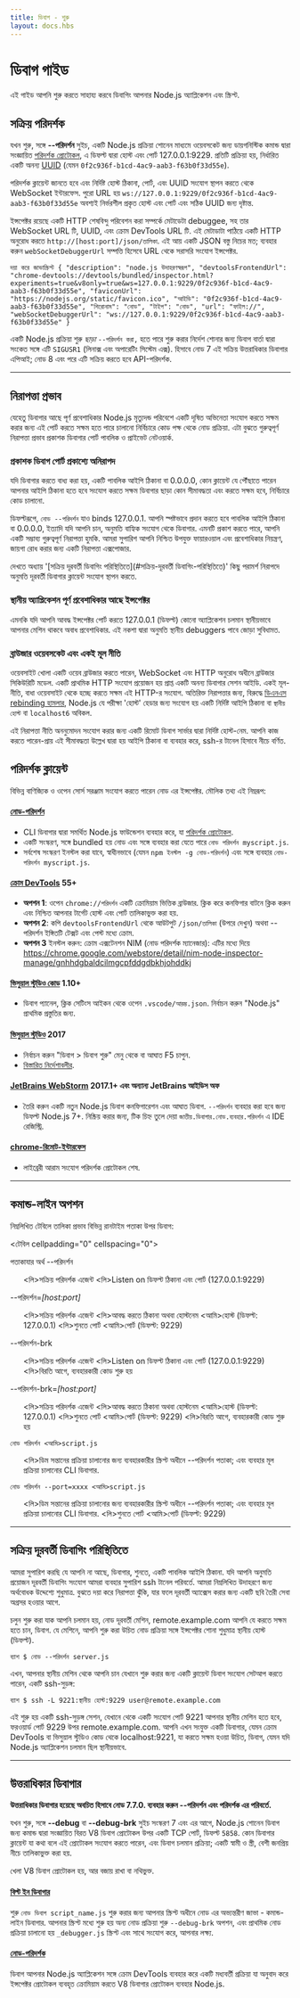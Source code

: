 ```yaml
---
title: ডিবাগ - শুরু
layout: docs.hbs
---
```


# ডিবাগ গাইড

এই গাইড আপনি শুরু করতে সাহায্য করবে ডিবাগিং আপনার Node.js অ্যাপ্লিকেশন এবং স্ক্রিপ্ট.

## সক্রিয় পরিদর্শক

যখন শুরু, সঙ্গে **--পরিদর্শন** সুইচ, একটি Node.js প্রক্রিয়া শোনেন মাধ্যমে ওয়েবসকেট
জন্য ডায়গনিস্টিক কমান্ড দ্বারা সংজ্ঞায়িত [পরিদর্শক প্রোটোকল][],
এ ডিফল্ট দ্বারা হোস্ট এবং পোর্ট 127.0.0.1:9229. প্রতিটি প্রক্রিয়া হয়, নির্ধারিত একটি
অনন্য [UUID][] (যেমন `0f2c936f-b1cd-4ac9-aab3-f63b0f33d55e`).

পরিদর্শক ক্লায়েন্ট জানতে হবে এবং নির্দিষ্ট হোস্ট ঠিকানা, পোর্ট, এবং UUID সংযোগ স্থাপন করতে
থেকে WebSocket ইন্টারফেস. পুরো URL হয়
`ws://127.0.0.1:9229/0f2c936f-b1cd-4ac9-aab3-f63b0f33d55e` অবশ্যই নির্ভরশীল
প্রকৃত হোস্ট এবং পোর্ট এবং সঠিক UUID জন্য দৃষ্টান্ত.

ইন্সপেক্টর রয়েছে একটি HTTP শেষবিন্দু পরিবেশন করা সম্পর্কে মেটাডেটা debuggee,
সহ তার WebSocket URL টি, UUID, এবং ক্রোম DevTools URL টি. এই মেটাডাটা
পাঠিয়ে একটি HTTP অনুরোধ করতে `http://[host:port]/json/তালিকা`. এই আয় একটি
JSON বস্তু নিচের মত; ব্যবহার করুন `webSocketDebuggerUrl` সম্পত্তি হিসেবে
URL থেকে সরাসরি সংযোগ ইন্সপেক্টর.

<!-- eslint-তে -->
``দয়া করে জাভাস্ক্রিপ্ট
{
"description": "node.js উদাহরণস্বরূপ",
 "devtoolsFrontendUrl": "chrome-devtools://devtools/bundled/inspector.html?experiments=true&v8only=true&ws=127.0.0.1:9229/0f2c936f-b1cd-4ac9-aab3-f63b0f33d55e",
"faviconUrl": "https://nodejs.org/static/favicon.ico",
"আইডি": "0f2c936f-b1cd-4ac9-aab3-f63b0f33d55e",
"শিরোনাম": "নোড",
"টাইপ": "নোড",
"url": "ফাইল://",
"webSocketDebuggerUrl": "ws://127.0.0.1:9229/0f2c936f-b1cd-4ac9-aab3-f63b0f33d55e"
}
``

একটি Node.js প্রক্রিয়া শুরু *ছাড়া* `--পরিদর্শন করা,` হতে পারে শুরু করার নির্দেশ
শোনার জন্য ডিবাগ বার্তা দ্বারা সংকেত সঙ্গে এটি `SIGUSR1` (লিনাক্স এবং
অপারেটিং সিস্টেম এক্স). হিসাবে নোড 7 এই সক্রিয় উত্তরাধিকার ডিবাগার এপিআই; নোড 8 এবং পরে
এটি সক্রিয় করতে হবে API-পরিদর্শক.

---
## নিরাপত্তা প্রভাব

যেহেতু ডিবাগার আছে পূর্ণ প্রবেশাধিকার Node.js মৃত্যুদন্ড পরিবেশে একটি
দূষিত অভিনেতা সংযোগ করতে সক্ষম করার জন্য এই পোর্ট করতে সক্ষম হতে পারে চালানো নির্বিচারে
কোড পক্ষ থেকে নোড প্রক্রিয়া. এটা বুঝতে গুরুত্বপূর্ণ নিরাপত্তা
প্রভাব প্রকাশক ডিবাগার পোর্ট পাবলিক ও প্রাইভেট নেটওয়ার্ক.

### প্রকাশক ডিবাগ পোর্ট প্রকাশ্যে অনিরাপদ

যদি ডিবাগার করতে বাধ্য করা হয়, একটি পাবলিক আইপি ঠিকানা বা 0.0.0.0, কোন ক্লায়েন্ট যে
পৌঁছাতে পারেন আপনার আইপি ঠিকানা হতে হবে সংযোগ করতে সক্ষম ডিবাগার ছাড়া কোন
সীমাবদ্ধতা এবং করতে সক্ষম হবে, নির্বিচারে কোড চালানো.

ডিফল্টরূপে, `নোড --পরিদর্শন` যাও binds 127.0.0.1. আপনি স্পষ্টভাবে প্রদান করতে হবে
পাবলিক আইপি ঠিকানা বা 0.0.0.0, ইত্যাদি যদি আপনি চান, অনুমতি বাহ্যিক সংযোগ
থেকে ডিবাগার. এমনটি প্রকাশ করতে পারে, আপনি একটি সম্ভাব্য গুরুত্বপূর্ণ নিরাপত্তা
হুমকি. আমরা সুপারিশ আপনি নিশ্চিত উপযুক্ত ফায়ারওয়াল এবং প্রবেশাধিকার নিয়ন্ত্রণ, জায়গা
রোধ করার জন্য একটি নিরাপত্তা এক্সপোজার.

দেখতে অধ্যায় '[সক্রিয় দূরবর্তী ডিবাগিং পরিস্থিতিতে](#সক্রিয়-দূরবর্তী ডিবাগিং-পরিস্থিতিতে)' কিছু পরামর্শ
নিরাপদে অনুমতি দূরবর্তী ডিবাগার ক্লায়েন্ট সংযোগ স্থাপন করতে.

### স্থানীয় অ্যাপ্লিকেশন পূর্ণ প্রবেশাধিকার আছে ইন্সপেক্টর

এমনকি যদি আপনি আবদ্ধ ইন্সপেক্টর পোর্ট করতে 127.0.0.1 (ডিফল্ট) কোনো অ্যাপ্লিকেশন
চলমান স্থানীয়ভাবে আপনার মেশিন থাকবে অবাধ প্রবেশাধিকার. এই নকশা দ্বারা
অনুমতি স্থানীয় debuggers পাবে জোড়া সুবিধামত.

### ব্রাউজার ওয়েবসকেট এবং একই মূল নীতি

ওয়েবসাইট খোলা একটি ওয়েব ব্রাউজার করতে পারেন, WebSocket এবং HTTP অনুরোধ অধীনে
ব্রাউজার সিকিউরিটি মডেল. একটি প্রাথমিক HTTP সংযোগ প্রয়োজন হয় প্রাপ্ত একটি
অনন্য ডিবাগার সেশন আইডি. একই মূল-নীতি, বাধা ওয়েবসাইট থেকে হচ্ছে
করতে সক্ষম এই HTTP-র সংযোগ. অতিরিক্ত নিরাপত্তার জন্য, বিরুদ্ধে
[ডিএনএস rebinding হামলার](https://en.wikipedia.org/wiki/DNS_rebinding), Node.js
যে পরীক্ষা 'হোস্ট' হেডার জন্য সংযোগ হয়
একটি নির্দিষ্ট আইপি ঠিকানা বা `স্থানীয় হোস্ট` বা `localhost6` অবিকল.

এই নিরাপত্তা নীতি অননুমোদন সংযোগ করার জন্য একটি রিমোট ডিবাগ সার্ভার দ্বারা
নির্দিষ্ট হোস্ট-নেম. আপনি কাজ করতে পারেন-প্রায় এই সীমাবদ্ধতা উল্লেখ দ্বারা
হয় আইপি ঠিকানা বা ব্যবহার করে, ssh-র টানেল হিসাবে নীচে বর্ণিত.

## পরিদর্শক ক্লায়েন্ট

বিভিন্ন বাণিজ্যিক ও ওপেন সোর্স সরঞ্জাম সংযোগ করতে পারেন নোড এর ইন্সপেক্টর. মৌলিক
তথ্য এই নিম্নরূপ:

#### [নোড-পরিদর্শন](https://github.com/nodejs/node-inspect)

* CLI ডিবাগার দ্বারা সমর্থিত Node.js ফাউন্ডেশন ব্যবহার করে, যা [পরিদর্শক প্রোটোকল][].
* একটি সংস্করণ, সঙ্গে bundled হয় নোড এবং সঙ্গে ব্যবহার করা যেতে পারে `নোড পরিদর্শন myscript.js`.
* সর্বশেষ সংস্করণ ইনস্টল করা যাবে, স্বাধীনভাবে (যেমন `npm ইনস্টল -g নোড-পরিদর্শন`)
এবং সঙ্গে ব্যবহার `নোড-পরিদর্শন myscript.js`.

#### [ক্রোম DevTools](https://github.com/ChromeDevTools/devtools-frontend) 55+

* **অপশন 1**: ওপেন `chrome://পরিদর্শন` একটি ক্রোমিয়াম ভিত্তিক
ব্রাউজার. ক্লিক করে কনফিগার বাটনে ক্লিক করুন এবং নিশ্চিত আপনার টার্গেট হোস্ট এবং পোর্ট
তালিকাভুক্ত করা হয়.
* **অপশন 2**: কপি `devtoolsFrontendUrl` থেকে আউটপুট `/json/তালিকা`
(উপরে দেখুন) অথবা --পরিদর্শন ইঙ্গিতটি টেক্সট এবং পেস্ট মধ্যে ক্রোম.
* **অপশন 3** ইনস্টল করুন: ক্রোম এক্সটেনশন NIM (নোড পরিদর্শক ম্যানেজার): 
এটির মধ্যে দিয়ে https://chrome.google.com/webstore/detail/nim-node-inspector-manage/gnhhdgbaldcilmgcpfddgdbkhjohddkj

#### [ভিসুয়াল স্টুডিও কোড](https://github.com/microsoft/vscode) 1.10+

* ডিবাগ প্যানেল, ক্লিক সেটিংস আইকন থেকে ওপেন `.vscode/আরম্ভ.json`.
নির্বাচন করুন "Node.js" প্রাথমিক প্রস্তুতির জন্য.

#### [ভিসুয়াল স্টুডিও](https://github.com/Microsoft/nodejstools) 2017

* নির্বাচন করুন "ডিবাগ > ডিবাগ শুরু" মেনু থেকে বা আঘাত F5 চাপুন.
* [বিস্তারিত নির্দেশাবলীর](https://github.com/Microsoft/nodejstools/wiki/Debugging).

#### [JetBrains WebStorm](https://www.jetbrains.com/webstorm/) 2017.1+ এবং অন্যান্য JetBrains আইডিস অফ

* তৈরি করুন একটি নতুন Node.js ডিবাগ কনফিগারেশন এবং আঘাত ডিবাগ. `--পরিদর্শন` ব্যবহার করা হবে
 জন্য ডিফল্ট Node.js 7+. নিষ্ক্রিয় করার জন্য, টিক চিহ্ন তুলে দেয়া `জাতীয়.ডিবাগার.নোড.ব্যবহার.পরিদর্শন` 
এ IDE রেজিস্ট্রি.

#### [chrome-রিমোট-ইন্টারফেস](https://github.com/cyrus-and/chrome-remote-interface)

* লাইব্রেরী আরাম সংযোগ পরিদর্শক প্রোটোকল শেষ.

---

## কমান্ড-লাইন অপশন

নিম্নলিখিত টেবিলে তালিকা প্রভাব বিভিন্ন রানটাইম পতাকা উপর ডিবাগ:

<টেবিল cellpadding="0" cellspacing="0">
<tr><th>পতাকা</ম><th>যার অর্থ</ম></tr>
<tr>
<td>--পরিদর্শন</td>
<td>
<ul>
<লি>সক্রিয় পরিদর্শক এজেন্ট</li>
<লি>Listen on ডিফল্ট ঠিকানা এবং পোর্ট (127.0.0.1:9229)</li>
</ul>
</td>
</tr>
<tr>
<td>--পরিদর্শন=<i>[host:port]</i></td>
<td>
<ul>
<লি>সক্রিয় পরিদর্শক এজেন্ট</li>
<লি>আবদ্ধ করতে ঠিকানা অথবা হোস্টনেম <আমি>হোস্ট</i> (ডিফল্ট: 127.0.0.1)</li>
<লি>শুনতে পোর্ট <আমি>পোর্ট</i> (ডিফল্ট: 9229)</li>
</ul>
</td>
</tr>
<tr>
<td>--পরিদর্শন-brk</td>
<td>
<ul>
<লি>সক্রিয় পরিদর্শক এজেন্ট</li>
<লি>Listen on ডিফল্ট ঠিকানা এবং পোর্ট (127.0.0.1:9229)</li>
<লি>বিরতি আগে, ব্যবহারকারী কোড শুরু হয়</li>
</ul>
</td>
</tr>
<tr>
<td>--পরিদর্শন-brk=<i>[host:port]</i></td>
<td>
<ul>
<লি>সক্রিয় পরিদর্শক এজেন্ট</li>
<লি>আবদ্ধ করতে ঠিকানা অথবা হোস্টনেম <আমি>হোস্ট</i> (ডিফল্ট: 127.0.0.1)</li>
<লি>শুনতে পোর্ট <আমি>পোর্ট</i> (ডিফল্ট: 9229)</li>
<লি>বিরতি আগে, ব্যবহারকারী কোড শুরু হয়</li>
</ul>
</td>
</tr>
<tr>
<td><code>নোড পরিদর্শন <আমি>script.js</i></code></td>
<td>
<ul>
<লি>ডিম সন্তানের প্রক্রিয়া চালানোর জন্য ব্যবহারকারীর স্ক্রিপ্ট অধীনে --পরিদর্শন পতাকা;
এবং ব্যবহার মূল প্রক্রিয়া চালানোর CLI ডিবাগার.</লি>
</ul>
</td>
</tr>
<tr>
<td><code>নোড পরিদর্শন --port=xxxx <আমি>script.js</i></code></td>
<td>
<ul>
<লি>ডিম সন্তানের প্রক্রিয়া চালানোর জন্য ব্যবহারকারীর স্ক্রিপ্ট অধীনে --পরিদর্শন পতাকা;
এবং ব্যবহার মূল প্রক্রিয়া চালানোর CLI ডিবাগার.</লি>
<লি>শুনতে পোর্ট <আমি>পোর্ট</i> (ডিফল্ট: 9229)</li>
</ul>
</td>
</tr>
</টেবিল>

---

## সক্রিয় দূরবর্তী ডিবাগিং পরিস্থিতিতে

আমরা সুপারিশ করছি যে আপনি না আছে, ডিবাগার, শুনতে, একটি পাবলিক আইপি ঠিকানা. যদি
আপনি অনুমতি প্রয়োজন দূরবর্তী ডিবাগিং সংযোগ আমরা ব্যবহার সুপারিশ ssh
টানেল পরিবর্তে. আমরা নিম্নলিখিত উদাহরণে জন্য অর্থবোধক উদ্দেশ্যে শুধুমাত্র.
বুঝতে দয়া করে নিরাপত্তা ঝুঁকি, যার ফলে দূরবর্তী অ্যাক্সেস করার জন্য একটি ছবি তৈরী
সেবা অগ্রসর হওয়ার আগে.

চলুন শুরু করা যাক আপনি চলমান হয়, নোড দূরবর্তী মেশিন, remote.example.com আপনি যে
করতে সক্ষম হতে চান, ডিবাগ. যে মেশিনে, আপনি শুরু করা উচিত নোড প্রক্রিয়া
সঙ্গে ইন্সপেক্টর শোনা শুধুমাত্র স্থানীয় হোস্ট (ডিফল্ট).

``ব্যাশ
$ নোড --পরিদর্শন server.js
``

এখন, আপনার স্থানীয় মেশিন থেকে আপনি চান যেখানে শুরু করার জন্য একটি ক্লায়েন্ট ডিবাগ
সংযোগ সেটআপ করতে পারেন, একটি ssh-সুড়ঙ্গ:

``ব্যাশ
$ ssh -L 9221:স্থানীয় হোস্ট:9229 user@remote.example.com
``

এই শুরু হয় একটি ssh-সুড়ঙ্গ সেশন, যেখানে থেকে একটি সংযোগ পোর্ট 9221 আপনার স্থানীয়
মেশিন হতে হবে, ফরওয়ার্ড পোর্ট 9229 উপর remote.example.com. আপনি এখন সংযুক্ত
একটি ডিবাগার, যেমন ক্রোম DevTools বা ভিসুয়াল স্টুডিও কোড থেকে localhost:9221,
যা করতে সক্ষম হওয়া উচিত, ডিবাগ, যেমন যদি Node.js অ্যাপ্লিকেশন চলমান ছিল স্থানীয়ভাবে.

---

## উত্তরাধিকার ডিবাগার

**উত্তরাধিকার ডিবাগার হয়েছে অবচিত হিসাবে নোড 7.7.0. ব্যবহার করুন --পরিদর্শন
এবং পরিদর্শক এর পরিবর্তে.**

যখন শুরু, সঙ্গে **--debug** বা **--debug-brk** সুইচ সংস্করণ 7 এবং
এর আগে, Node.js শোনেন ডিবাগ জন্য কমান্ড দ্বারা সংজ্ঞায়িত বিরত
V8 ডিবাগ প্রোটোকল উপর একটি TCP পোর্ট, ডিফল্ট `5858`. কোন ডিবাগার ক্লায়েন্ট
যা কথা বলে এই প্রোটোকল সংযোগ করতে পারেন, এবং ডিবাগ চলমান প্রক্রিয়া; একটি
স্বামী ও স্ত্রী, বেশী জনপ্রিয় নীচে তালিকাভুক্ত করা হয়.

খেলা V8 ডিবাগ প্রোটোকল হয়, আর বজায় রাখা বা নথিভুক্ত.

#### [বিল্ট ইন ডিবাগার](https://nodejs.org/dist/latest-v6.x/docs/api/debugger.html)

শুরু `নোড ডিবাগ script_name.js` শুরু করার জন্য আপনার স্ক্রিপ্ট অধীনে নোড এর অভ্যন্তরীণ জাভা -
কমান্ড-লাইন ডিবাগার. আপনার স্ক্রিপ্ট মধ্যে শুরু হয় অন্য নোড প্রক্রিয়া শুরু
`--debug-brk` অপশন, এবং প্রাথমিক নোড প্রক্রিয়া চালানো হয় `_debugger.js`
স্ক্রিপ্ট এবং সাথে সংযোগ করে, আপনার লক্ষ্য.

#### [নোড-পরিদর্শক](https://github.com/node-inspector/node-inspector)

ডিবাগ আপনার Node.js অ্যাপ্লিকেশন সঙ্গে ক্রোম DevTools ব্যবহার করে একটি মধ্যবর্তী প্রক্রিয়া
যা অনুবাদ করে ইন্সপেক্টর প্রোটোকল ব্যবহৃত ক্রোমিয়াম করতে V8 ডিবাগার
প্রোটোকল ব্যবহার Node.js.

<!-- পার্টি মহিলাদের -->

[পরিদর্শক প্রোটোকল]: https://chromedevtools.github.io/debugger-protocol-viewer/v8/
[UUID]: https://tools.ietf.org/html/rfc4122